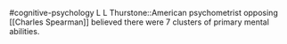 #cognitive-psychology 
L L Thurstone::American psychometrist opposing [[Charles Spearman]] believed there were 7 clusters of primary mental abilities.
<!--SR:!2024-04-09,1,190-->